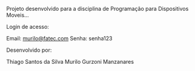 Projeto desenvolvido para a disciplina de Programação para Dispositivos Moveis...

Login de acesso:

Email: murilo@fatec.com
Senha: senha123


Desenvolvido por:

Thiago Santos da Silva
Murilo Gurzoni Manzanares
